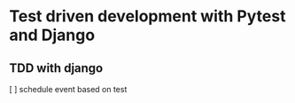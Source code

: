# Test driven development with Pytest and Django

## TDD with django

[ ] schedule event based on test
